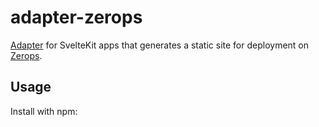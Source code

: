 # adapter-zerops

[Adapter](https://kit.svelte.dev/docs/adapters) for SvelteKit apps that generates a static site for deployment on [Zerops](https://zerops.io).

## Usage

Install with npm: 